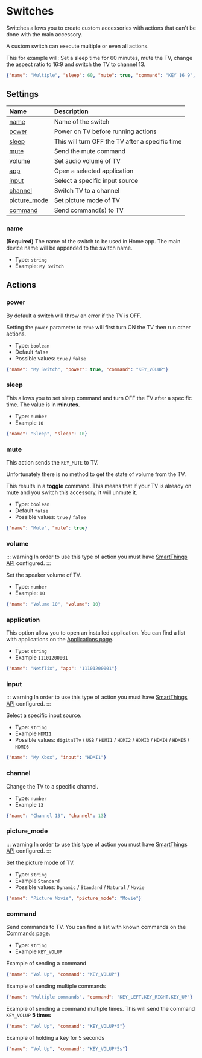 # Switches

Switches allows you to create custom accessories with actions that can't be done with the main accessory.

A custom switch can execute multiple or even all actions.

This for example will: Set a sleep time for 60 minutes, mute the TV, change the aspect ratio to 16:9 and switch the TV to channel 13.

``` json
{"name": "Multiple", "sleep": 60, "mute": true, "command": "KEY_16_9", "channel": 13}
```

## Settings

| Name                          | Description                                     |
| :---------------------------- | :---------------------------------------------- |
| [name](#name)                 | Name of the switch                              |
| [power](#power)               | Power on TV before running actions              |
| [sleep](#sleep)               | This will turn OFF the TV after a specific time |
| [mute](#mute)                 | Send the mute command                           |
| [volume](#volume)             | Set audio volume of TV                          |
| [app](#application)           | Open a selected application                     |
| [input](#input)               | Select a specific input source                  |
| [channel](#channel)           | Switch TV to a channel                          |
| [picture_mode](#picture-mode) | Set picture mode of TV                          |
| [command](#command)           | Send command(s) to TV                           |

### name

**(Required)** The name of the switch to be used in Home app. The main device name will be appended to the switch name.

- Type: `string`
- Example: `My Switch`

## Actions

### power

By default a switch will throw an error if the TV is OFF.

Setting the `power` parameter to `true` will first turn ON the TV then run other actions.

- Type: `boolean`
- Default `false`
- Possible values: `true` / `false`

``` json
{"name": "My Switch", "power": true, "command": "KEY_VOLUP"}
```

### sleep

This allows you to set sleep command and turn OFF the TV after a specific time. The value is in **minutes**.

- Type: `number`
- Example `10`

``` json
{"name": "Sleep", "sleep": 10}
```

### mute

This action sends the `KEY_MUTE` to TV.

Unfortunately there is no method to get the state of volume from the TV.

This results in a **toggle** command. This means that if your TV is already on mute and you switch this accessory, it will unmute it.

- Type: `boolean`
- Default `false`
- Possible values: `true` / `false`

``` json
{"name": "Mute", "mute": true}
```

### volume

::: warning
In order to use this type of action you must have [SmartThings API](/configuration/smartthings-api.md) configured.
:::

Set the speaker volume of TV.

- Type: `number`
- Example: `10`

``` json
{"name": "Volume 10", "volume": 10}
```

### application

This option allow you to open an installed application. You can find a list with applications on the [Applications page](/extra/applications.md).

- Type: `string`
- Example `11101200001`

``` json
{"name": "Netflix", "app": "11101200001"}
```

### input

::: warning
In order to use this type of action you must have [SmartThings API](/configuration/smartthings-api.md) configured.
:::

Select a specific input source.

- Type: `string`
- Example `HDMI1`
- Possible values: `digitalTv` / `USB` / `HDMI1` / `HDMI2` / `HDMI3` / `HDMI4` / `HDMI5` / `HDMI6`

``` json
{"name": "My Xbox", "input": "HDMI1"}
```

### channel

Change the TV to a specific channel.

- Type: `number`
- Example `13`

``` json
{"name": "Channel 13", "channel": 13}
```

### picture_mode

::: warning
In order to use this type of action you must have [SmartThings API](/configuration/smartthings-api.md) configured.
:::

Set the picture mode of TV.

- Type: `string`
- Example `Standard`
- Possible values: `Dynamic` / `Standard` / `Natural` / `Movie`

``` json
{"name": "Picture Movie", "picture_mode": "Movie"}
```

### command

Send commands to TV. You can find a list with known commands on the [Commands page](/extra/commands.md).

- Type: `string`
- Example `KEY_VOLUP`

Example of sending a command

``` json
{"name": "Vol Up", "command": "KEY_VOLUP"}
```

Example of sending multiple commands

``` json
{"name": "Multiple commands", "command": "KEY_LEFT,KEY_RIGHT,KEY_UP"}
```

Example of sending a command multiple times. This will send the command `KEY_VOLUP` **5 times**

``` json
{"name": "Vol Up", "command": "KEY_VOLUP*5"}
```

Example of holding a key for 5 seconds

``` json
{"name": "Vol Up", "command": "KEY_VOLUP*5s"}
```
